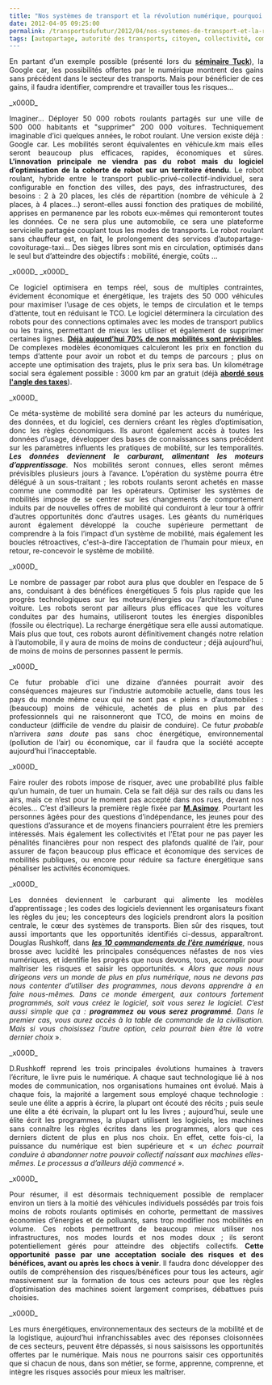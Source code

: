 ```yaml
---
title: "Nos systèmes de transport et la révolution numérique, pourquoi cela va tout changer."
date: 2012-04-05 09:25:00
permalink: /transportsdufutur/2012/04/nos-systemes-de-transport-et-la-revolution-numerique-pourquoi-cela-va-tout-changer.html
tags: [autopartage, autorité des transports, citoyen, collectivité, commuter, confiance, congestion, connectivité, covoiturage, cybercar, donnée data, données réelles, Energie, Europe, google, gouvernance, Infrastructure, innovation, intelligence collective, management de la mobilité, marchandises, mode doux, multimodes, partage de la voirie, pensée complexe, qualité de l'air, Véhicule, véhicule propre]
---
```


<p style="text-align: justify;">En partant d’un exemple possible (présenté lors du <a href="http://www.fondation-tuck.fr/Reunions/IDees-29-03-2012/Seminaire-EM-Open-Innovation-29mars2012.pdf" target="_blank"><strong>séminaire Tuck</strong></a>), la Google car, les possibilités offertes par le numérique montrent des gains sans précédent dans le secteur des transports. Mais pour bénéficier de ces gains, il faudra identifier, comprendre et travailler tous les risques…</p>_x000D_
<p style="text-align: justify;">Imaginer… Déployer 50 000 robots roulants partagés sur une ville de 500 000 habitants et "supprimer" 200 000 voitures. Techniquement imaginable d’ici quelques années, le robot roulant. Une version existe déjà : Google car. Les mobilités seront équivalentes en véhicule.km mais elles seront beaucoup plus efficaces, rapides, économiques et sûres. <strong>L’innovation principale ne viendra pas du robot mais du logiciel d’optimisation de la cohorte de robot sur un territoire étendu</strong>. Le robot roulant, hybride entre le transport public-privé-collectif-individuel, sera configurable en fonction des villes, des pays, des infrastructures, des besoins : 2 à 20 places, les clés de répartition (nombre de véhicule à 2 places, à 4 places…) seront-elles aussi fonction des pratiques de mobilité, apprises en permanence par les robots eux-mêmes qui remonteront toutes les données. Ce ne sera plus une automobile, ce sera une plateforme servicielle partagée couplant tous les modes de transports. Le robot roulant sans chauffeur est, en fait, le prolongement des services d’autopartage-covoiturage-taxi... Des sièges libres sont mis en circulation, optimisés dans le seul but d’atteindre des objectifs : mobilité, énergie, coûts …</p>_x000D_
<!--more-->_x000D_
<p style="text-align: justify;">Ce logiciel optimisera en temps réel, sous de multiples contraintes, évidement économique et énergétique, les trajets des 50 000 véhicules pour maximiser l’usage de ces objets, le temps de circulation et le temps d’attente, tout en réduisant le TCO. Le logiciel déterminera la circulation des robots pour des connections optimales avec les modes de transport publics ou les trains, permettant de mieux les utiliser et également de supprimer certaines lignes. <a href="https://gabrielplassat.github.io/transportsdufutur/2010/03/notre-mobilite-estelle-previsible-ou-modelisable.html" target="_blank"><strong>Déjà aujourd’hui 70% de nos mobilités sont prévisibles</strong></a>. De complexes modèles économiques calculeront les prix en fonction du temps d’attente pour avoir un robot et du temps de parcours ; plus on accepte une optimisation des trajets, plus le prix sera bas. Un kilométrage social sera également possible : 3000 km par an gratuit (déjà <a href="https://gabrielplassat.github.io/transportsdufutur/2009/11/le-prix-du-carburant-a-la-pompe-atil-une-limite.html" target="_blank"><strong>abordé sous l'angle des taxes</strong></a>).</p>_x000D_
<p style="text-align: justify;">Ce méta-système de mobilité sera dominé par les acteurs du numérique, des données, et du logiciel, ces derniers créant les règles d’optimisation, donc les règles économiques. Ils auront également accès à toutes les données d’usage, développer des bases de connaissances sans précédent sur les paramètres influents les pratiques de mobilité, sur les temporalités. <strong><em>Les données deviennent le carburant, alimentant les moteurs d’apprentissage</em></strong>. Nos mobilités seront connues, elles seront mêmes prévisibles plusieurs jours à l’avance. L’opération du système pourra être délégué à un sous-traitant ; les robots roulants seront achetés en masse comme une commodité par les opérateurs. Optimiser les systèmes de mobilités impose de se centrer sur les changements de comportement induits par de nouvelles offres de mobilité qui conduiront à leur tour à offrir d’autres opportunités donc d’autres usages. Les géants du numériques auront également développé la couche supérieure permettant de comprendre à la fois l’impact d’un système de mobilité, mais également les boucles rétroactives, c'est-à-dire l’acceptation de l’humain pour mieux, en retour, re-concevoir le système de mobilité.</p>_x000D_
<p style="text-align: justify;">Le nombre de passager par robot aura plus que doubler en l’espace de 5 ans, conduisant à des bénéfices énergétiques 5 fois plus rapide que les progrès technologiques sur les moteurs/énergies ou l’architecture d’une voiture. Les robots seront par ailleurs plus efficaces que les voitures conduites par des humains, utiliseront toutes les énergies disponibles (fossile ou électrique). La recharge énergétique sera elle aussi automatique. Mais plus que tout, ces robots auront définitivement changés notre relation à l’automobile, il y aura de moins de moins de conducteur ; déjà aujourd’hui, de moins de moins de personnes passent le permis.</p>_x000D_
<p style="text-align: justify;">Ce futur probable d’ici une dizaine d’années pourrait avoir des conséquences majeures sur l’industrie automobile actuelle, dans tous les pays du monde même ceux qui ne sont pas « pleins » d’automobiles : (beaucoup) moins de véhicule, achetés de plus en plus par des professionnels qui ne raisonneront que TCO, de moins en moins de conducteur (difficile de vendre du plaisir de conduire). Ce futur <em>probable</em> n’arrivera <em>sans doute</em> pas sans choc énergétique, environnemental (pollution de l’air) ou économique, car il faudra que la société accepte aujourd’hui l’inacceptable.</p>_x000D_
<p style="text-align: justify;">Faire rouler des robots impose de risquer, avec une probabilité plus faible qu’un humain, de tuer un humain. Cela se fait déjà sur des rails ou dans les airs, mais ce n’est pour le moment pas accepté dans nos rues, devant nos écoles... C’est d’ailleurs la première règle fixée par <a href="http://fr.wikipedia.org/wiki/Isaac_Asimov" target="_blank"><strong>M.Asimov</strong></a>. Pourtant les personnes âgées pour des questions d’indépendance, les jeunes pour des questions d’assurance et de moyens financiers pourraient être les premiers intéressés. Mais également les collectivités et l'Etat pour ne pas payer les pénalités financières pour non respect des plafonds qualité de l’air, pour assurer de façon beaucoup plus efficace et économique des services de mobilités publiques, ou encore pour réduire sa facture énergétique sans pénaliser les activités économiques.</p>_x000D_
<p style="text-align: justify;">Les données deviennent le carburant qui alimente les modèles d’apprentissage ; les codes des logiciels deviennent les organisateurs fixant les règles du jeu; les concepteurs des logiciels prendront alors la position centrale, le cœur des systèmes de transports. Bien sûr des risques, tout aussi importants que les opportunités identifiés ci-dessus, apparaîtront. Douglas Rushkoff, dans <a href="http://www.amazon.fr/Les-10-commandements-l%C3%A8re-numerique/dp/2916571655" target="_blank"><strong><em>les 10 commandements de l’ère numérique</em></strong></a>, nous brosse avec lucidité les principales conséquences néfastes de nos vies numériques, et identifie les progrès que nous devons, tous, accomplir pour maîtriser les risques et saisir les opportunités. « <em>Alors que nous nous dirigeons vers un monde de plus en plus numérique, nous ne devons pas nous contenter d’utiliser des programmes, nous devons apprendre à en faire nous-mêmes. Dans ce monde émergent, aux contours fortement programmés, soit vous créez le logiciel, soit vous serez le logiciel. C’est aussi simple que ça : <strong>programmez ou vous serez programmé</strong>. Dans le premier cas, vous aurez accès à la table de commande de la civilisation. Mais si vous choisissez l’autre option, cela pourrait bien être là votre dernier choix </em>».</p>_x000D_
<p style="text-align: justify;">D.Rushkoff reprend les trois principales évolutions humaines à travers l’écriture, le livre puis le numérique. A chaque saut technologique lié à nos modes de communication, nos organisations humaines ont évolué. Mais à chaque fois, la majorité a largement sous employé chaque technologie : seule une élite a appris à écrire, la plupart ont écouté des récits ; puis seule une élite a été écrivain, la plupart ont lu les livres ; aujourd’hui, seule une élite écrit les programmes, la plupart utilisent les logiciels, les machines sans connaître les règles écrites dans les programmes, alors que ces derniers dictent de plus en plus nos choix. En effet, cette fois-ci, la puissance du numérique est bien supérieure et « <em>un échec pourrait conduire à abandonner notre pouvoir collectif naissant aux machines elles-mêmes. Le processus a d’ailleurs déjà commencé</em> ».</p>_x000D_
<p style="text-align: justify;">Pour résumer, il est désormais techniquement possible de remplacer environ un tiers à la moitié des véhicules individuels possédés par trois fois moins de robots roulants optimisés en cohorte, permettant de massives économies d’énergies et de polluants, sans trop modifier nos mobilités en volume. Ces robots permettront de beaucoup mieux utiliser nos infrastructures, nos modes lourds et nos modes doux ; ils seront potentiellement gérés pour atteindre des objectifs collectifs. <strong>Cette opportunité passe par une acceptation sociale des risques et des bénéfices, avant ou après les chocs à venir</strong>. Il faudra donc développer des outils de compréhension des risques/bénéfices pour tous les acteurs, agir massivement sur la formation de tous ces acteurs pour que les règles d’optimisation des machines soient largement comprises, débattues puis choisies.</p>_x000D_
<p style="text-align: justify;">Les murs énergétiques, environnementaux des secteurs de la mobilité et de la logistique, aujourd’hui infranchissables avec des réponses cloisonnées de ces secteurs, peuvent être dépassés, si nous saisissons les opportunités offertes par le numérique. Mais nous ne pourrons saisir ces opportunités que si chacun de nous, dans son métier, se forme, apprenne, comprenne, et intègre les risques associés pour mieux les maîtriser.</p>
